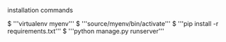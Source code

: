 installation commands

$ '''virtualenv myenv'''
$ '''source/myenv/bin/activate'''
$ '''pip install -r requirements.txt'''
$ '''python manage.py runserver'''
